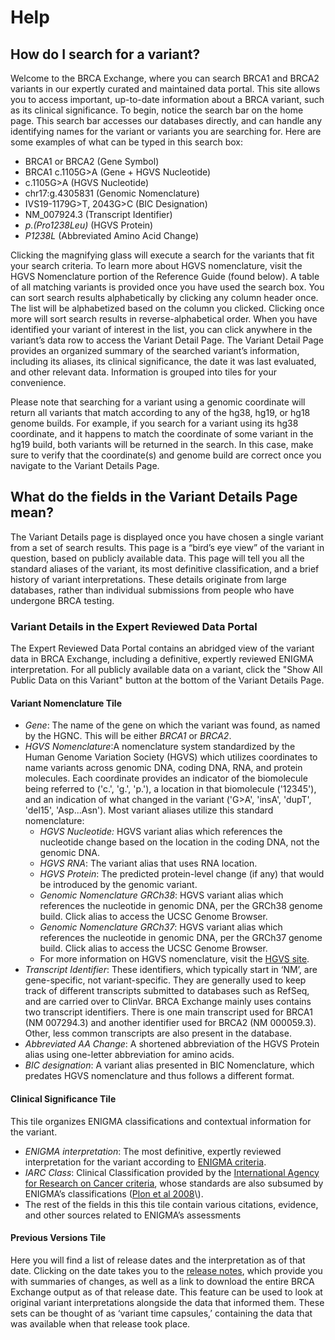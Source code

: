 # Help

## How do I search for a variant?

Welcome to the BRCA Exchange, where you can search BRCA1 and BRCA2 variants in our expertly curated and maintained data portal. This site allows you to access important, up-to-date information about a BRCA variant, such as its clinical significance.
To begin, notice the search bar on the home page. This search bar accesses our databases directly, and can handle any identifying names for the variant or variants you are searching for. Here are some examples of what can be typed in this search box:

* BRCA1 or BRCA2 \(Gene Symbol\)
* BRCA1 c.1105G&gt;A \(Gene + HGVS Nucleotide\)
* c.1105G&gt;A \(HGVS Nucleotide\)
* chr17:g.4305831 \(Genomic Nomenclature\)
* IVS19-1179G&gt;T, 2043G&gt;C \(BIC Designation\)
* NM\_007924.3 \(Transcript Identifier\)
* _p.\(Pro1238Leu\)_ \(HGVS Protein\)
* _P1238L_ \(Abbreviated Amino Acid Change\)

Clicking the magnifying glass will execute a search for the variants that fit your search criteria. To learn more about HGVS nomenclature, visit the HGVS Nomenclature portion of the Reference Guide \(found below\). A table of all matching variants is provided once you have used the search box. You can sort search results alphabetically by clicking any column header once. The list will be alphabetized based on the column you clicked. Clicking once more will sort search results in reverse-alphabetical order.
When you have identified your variant of interest in the list, you can click anywhere in the variant’s data row to access the Variant Detail Page. The Variant Detail Page provides an organized summary of the searched variant’s information, including its aliases, its clinical significance, the date it was last evaluated, and other relevant data. Information is grouped into tiles for your convenience.

Please note that searching for a variant using a genomic coordinate will return all variants that match according to any of the hg38, hg19, or hg18 genome builds. For example, if you search for a variant using its hg38 coordinate, and it happens to match the coordinate of some variant  in the hg19 build, both variants will be returned in the search. In this case, make sure to verify that the coordinate(s) and genome build are correct once you navigate to the Variant Details Page.

## What do the fields in the Variant Details Page mean?

The Variant Details page is displayed once you have chosen a single variant from a set of search results. This page is a “bird’s eye view” of the variant in question, based on publicly available data. This page will tell you all the standard aliases of the variant, its most definitive classification, and a brief history of variant interpretations. These details originate from large databases, rather than individual submissions from people who have undergone BRCA testing.

### Variant Details in the Expert Reviewed Data Portal

The Expert Reviewed Data Portal contains an abridged view of the variant data in BRCA Exchange, including a definitive, expertly reviewed ENIGMA interpretation. For all publicly available data on a variant, click the "Show All Public Data on this Variant" button at the bottom of the Variant Details Page.

#### Variant Nomenclature Tile

* _Gene_: The name of the gene on which the variant was found, as named by the HGNC. This will be either _BRCA1_ or _BRCA2_.
* _HGVS Nomenclature_:A nomenclature system standardized by the Human Genome Variation Society \(HGVS\) which utilizes coordinates to name variants across genomic DNA, coding DNA, RNA, and protein molecules. Each coordinate provides an indicator of the biomolecule being referred to \('c.', 'g.', 'p.'\), a location in that biomolecule \('12345'\), and an indication of what changed in the variant \('G&gt;A', 'insA', 'dupT', 'del15', 'Asp...Asn'\). Most variant aliases utilize this standard nomenclature:
  * _HGVS Nucleotide:_ HGVS variant alias which references the nucleotide change based on the location in the coding DNA, not the genomic DNA.
  * _HGVS RNA_: The variant alias that uses RNA location.
  * _HGVS Protein_: The predicted protein-level change \(if any\) that would be introduced by the genomic variant.
  * _Genomic Nomenclature GRCh38_: HGVS variant alias which references the nucleotide in genomic DNA, per the GRCh38 genome build. Click alias to access the UCSC Genome Browser.
  * _Genomic Nomenclature GRCh37_: HGVS variant alias which references the nucleotide in genomic DNA, per the GRCh37 genome build. Click alias to access the UCSC Genome Browser.
  * For more information on HGVS nomenclature, visit the [HGVS site](http://varnomen.hgvs.org/bg-material/simple/).
* _Transcript Identifier_: These identifiers, which typically start in ‘NM’, are gene-specific, not variant-specific. They are generally used to keep track of different transcripts submitted to databases such as RefSeq, and are carried over to ClinVar. BRCA Exchange mainly uses contains two transcript identifiers. There is one main transcript used for BRCA1 \(NM 007294.3\) and another identifier used for BRCA2 \(NM 000059.3\). Other, less common transcripts are also present in the database.
* _Abbreviated AA Change_: A shortened abbreviation of the HGVS Protein alias using one-letter abbreviation for amino acids.
* _BIC designation_: A variant alias presented in BIC Nomenclature, which predates HGVS nomenclature and thus follows a different format.

#### Clinical Significance Tile

This tile organizes ENIGMA classifications and contextual information for the variant.

* _ENIGMA interpretation_: The most definitive, expertly reviewed interpretation for the variant according to [ENIGMA criteria](https://enigmaconsortium.org/wp-content/uploads/2017/12/ENIGMA_Rules_2017-06-29.pdf).
* _IARC Class_: Clinical Classification provided by the [International Agency for Research on Cancer criteria](http://monographs.iarc.fr/ENG/Classification/), whose standards are also subsumed by ENIGMA’s classifications \([Plon et al 2008](https://www.ncbi.nlm.nih.gov/pubmed/?term=Sequence+variant+classification+and+reporting%3A+recommendations+for+improving+the+interpretation+of+cancer+susceptibility+genetic+test+results.+Hum+Mutat%2C+29%2C+1282-91.)\).
* The rest of the fields in this this tile contain various citations, evidence, and other sources related to ENIGMA’s assessments

#### Previous Versions Tile

Here you will find a list of release dates and the interpretation as of that date. Clicking on the date takes you to the [release notes](http://brcaexchange.org/release/12), which provide you with summaries of changes, as well as a link to download the entire BRCA Exchange output as of that release date. This feature can be used to look at original variant interpretations alongside the data that informed them. These sets can be thought of as ‘variant time capsules,’ containing the data that was available when that release took place.

